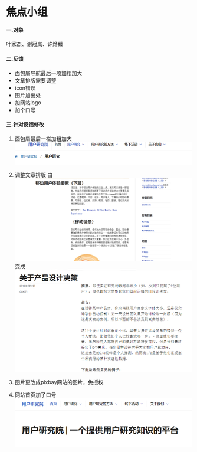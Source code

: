 # 焦点小组
#### 一.对象
叶家杰、谢冠岚、许烨臻

#### 二.反馈
- 面包屑导航最后一项加粗加大
- 文章排版需要调整
- icon错误
- 图片加出处
- 加网站logo
- 加个口号

#### 三.针对反馈修改
1. 面包屑最后一栏加粗加大
![mianbaoxie](https://github.com/KOUJII/website/blob/master/%E5%9B%BE%E7%89%87/%E9%9D%A2%E5%8C%85%E5%B1%91.PNG)

2. 调整文章排版
由![xianqian](https://github.com/KOUJII/website/blob/master/%E5%9B%BE%E7%89%87/%E4%BB%A5%E5%89%8D%E5%86%85%E9%A1%B5.jpg)
变成![paiban](https://github.com/KOUJII/website/blob/master/%E5%9B%BE%E7%89%87/%E6%96%87%E7%AB%A0.PNG)
3. 图片更改成pixbay网站的图片，免授权
4. 网站首页加了口号
![shouye](https://github.com/KOUJII/website/blob/master/%E5%9B%BE%E7%89%87/%E5%8F%A3%E5%8F%B7.PNG)

